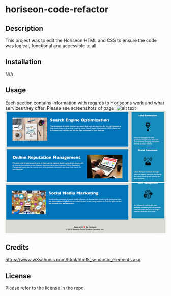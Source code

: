 # horiseon-code-refactor

## Description

This project was to edit the Horiseon HTML and CSS to ensure the code was logical, functional and accessible to all. 

## Installation

N/A

## Usage
Each section contains information with regards to Horiseons work and what services they offer. Please see screenshots of page:
![alt text](assets/images/Screenshot%202023-11-13%20at%2015.52.00.png)
![alt text](assets/images/Screenshot%202023-11-13%20at%2015.52.16.png)
![alt text](assets/images/Screenshot%202023-11-13%20at%2015.52.29.png)



## Credits

https://www.w3schools.com/html/html5_semantic_elements.asp



## License

Please refer to the license in the repo.